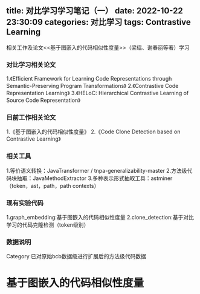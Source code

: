 title: 对比学习学习笔记（一）
date: 2022-10-22 23:30:09
categories: 对比学习
tags: Contrastive Learning
---
相关工作及论文<<基于图嵌入的代码相似性度量>>（梁瑶、谢春丽等著）学习
<!-- more -->
### 对比学习相关论文
1.《Efficient Framework for Learning Code Representations through Semantic-Preserving Program Transformations》
2.《Contrastive Code Representation Learning》
3.《HELoC: Hierarchical Contrastive Learning of Source Code Representation》

### 目前工作相关论文
1.《基于图嵌入的代码相似性度量》
2.《Code Clone Detection based on Contrastive Learning》

### 相关工具
1.等价语义转换：JavaTransformer / tnpa-generalizability-master
2.方法级代码块抽取：JavaMethodExtractor
3.多种表示形式抽取工具：astminer（token，ast，path，path contexts）

### 现有实验代码
1.graph_embedding:基于图嵌入的代码相似性度量
2.clone_detection:基于对比学习的代码克隆检测（token级别）

### 数据说明
Category 已对原始bcb数据级进行扩展后的方法级代码数据

# 基于图嵌入的代码相似性度量